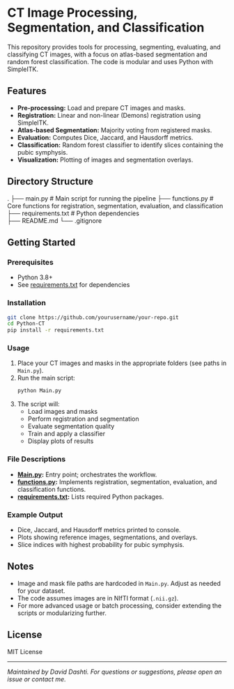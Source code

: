 # CT Image Processing, Segmentation, and Classification

This repository provides tools for processing, segmenting, evaluating, and classifying CT images, with a focus on atlas-based segmentation and random forest classification. The code is modular and uses Python with SimpleITK.

## Features

- **Pre-processing:** Load and prepare CT images and masks.
- **Registration:** Linear and non-linear (Demons) registration using SimpleITK.
- **Atlas-based Segmentation:** Majority voting from registered masks.
- **Evaluation:** Computes Dice, Jaccard, and Hausdorff metrics.
- **Classification:** Random forest classifier to identify slices containing the pubic symphysis.
- **Visualization:** Plotting of images and segmentation overlays.

## Directory Structure

.
├── main.py # Main script for running the pipeline
├── functions.py # Core functions for registration, segmentation, evaluation, and classification
├── requirements.txt # Python dependencies  
├── README.md
└── .gitignore

## Getting Started

### Prerequisites

- Python 3.8+
- See [requirements.txt](requirements.txt) for dependencies

### Installation

```sh
git clone https://github.com/yourusername/your-repo.git
cd Python-CT
pip install -r requirements.txt
```

### Usage

1. Place your CT images and masks in the appropriate folders (see paths in `Main.py`).
2. Run the main script:
   ```sh
   python Main.py
   ```
3. The script will:
   - Load images and masks
   - Perform registration and segmentation
   - Evaluate segmentation quality
   - Train and apply a classifier
   - Display plots of results

### File Descriptions

- **[Main.py](Main.py):** Entry point; orchestrates the workflow.
- **[functions.py](functions.py):** Implements registration, segmentation, evaluation, and classification functions.
- **[requirements.txt](requirements.txt):** Lists required Python packages.

### Example Output

- Dice, Jaccard, and Hausdorff metrics printed to console.
- Plots showing reference images, segmentations, and overlays.
- Slice indices with highest probability for pubic symphysis.

## Notes

- Image and mask file paths are hardcoded in `Main.py`. Adjust as needed for your dataset.
- The code assumes images are in NIfTI format (`.nii.gz`).
- For more advanced usage or batch processing, consider extending the scripts or modularizing further.

## License

MIT License

---

_Maintained by David Dashti. For questions or suggestions, please open an issue or contact me._
